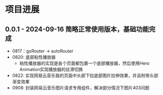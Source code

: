 # 项目进展

## 0.0.1 - 2024-09-16 简略正常使用版本，基础功能完成
- 0817：goRouter -> autoRouter
- 0820: 底部粘性播放器
    - 粘性播放器的实现是各个页面都包裹一个底部播放器，然后使用Hero Animation实现播放器的丝滑切换
- 0822: 实现网易云音乐我的页面中头部下拉底部图片拉伸效果，并且附带头部渐变效果
- 0908: 封装网易云音乐图片请求专用组件，解决部分情况下图片403问题